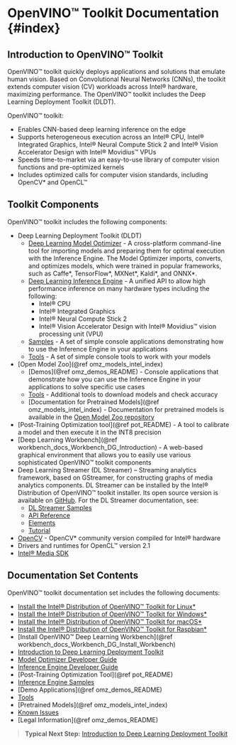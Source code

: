 # OpenVINO™ Toolkit Documentation {#index}

## Introduction to OpenVINO™ Toolkit

OpenVINO™ toolkit quickly deploys applications and solutions that emulate human vision. Based on Convolutional Neural Networks (CNNs), the toolkit extends computer vision (CV) workloads across Intel® hardware, maximizing performance. The OpenVINO™ toolkit includes the Deep Learning Deployment Toolkit (DLDT).

OpenVINO™ toolkit:

- Enables CNN-based deep learning inference on the edge
- Supports heterogeneous execution across an Intel® CPU, Intel® Integrated Graphics,  Intel® Neural Compute Stick 2 and Intel® Vision Accelerator Design with Intel® Movidius™ VPUs
- Speeds time-to-market via an easy-to-use library of computer vision functions and pre-optimized kernels
- Includes optimized calls for computer vision standards, including OpenCV\* and OpenCL™

## Toolkit Components 

OpenVINO™ toolkit includes the following components:

- Deep Learning Deployment Toolkit (DLDT)
    - [Deep Learning Model Optimizer](MO_DG/Deep_Learning_Model_Optimizer_DevGuide.md) - A cross-platform command-line tool for importing models and
    preparing them for optimal execution with the Inference Engine. The Model Optimizer imports, converts, and optimizes models, which were trained in popular frameworks, such as Caffe*,
    TensorFlow*, MXNet*, Kaldi*, and ONNX*.
    - [Deep Learning Inference Engine](IE_DG/inference_engine_intro.md) - A unified API to allow high performance inference on many hardware types
    including the following:  
        - Intel® CPU
        - Intel® Integrated Graphics
        - Intel® Neural Compute Stick 2 
        - Intel® Vision Accelerator Design with Intel® Movidius™ vision processing unit (VPU)
    - [Samples](IE_DG/Samples_Overview.md) - A set of simple console applications demonstrating how to use the Inference Engine in your applications
    - [Tools](IE_DG/Tools_Overview.md) - A set of simple console tools to work with your models
- [Open Model Zoo](@ref omz_models_intel_index)     
    - [Demos](@ref omz_demos_README) - Console applications that demonstrate how you can use the Inference Engine in your applications to solve specific use cases
    - [Tools](IE_DG/Tools_Overview.md) - Additional tools to download models and check accuracy
    - [Documentation for Pretrained Models](@ref omz_models_intel_index) - Documentation for pretrained models is available in the [Open Model Zoo repository](https://github.com/opencv/open_model_zoo)
- [Post-Training Optimization tool](@ref pot_README) - A tool to calibrate a model and then execute it in the INT8 precision
- [Deep Learning Workbench](@ref workbench_docs_Workbench_DG_Introduction) -  A web-based graphical environment that allows you to easily use various sophisticated OpenVINO™ toolkit components
- Deep Learning Streamer (DL Streamer) – Streaming analytics framework, based on GStreamer, for constructing graphs of media analytics components. DL Streamer can be installed by the Intel® Distribution of OpenVINO™ toolkit installer. Its open source version is available on [GitHub](https://github.com/opencv/gst-video-analytics). For the DL Streamer documentation, see:
    - [DL Streamer Samples](IE_DG/Tools_Overview.md)
    - [API Reference](https://openvinotoolkit.github.io/dlstreamer_gst/)
    - [Elements](https://github.com/opencv/gst-video-analytics/wiki/Elements)
    - [Tutorial](https://github.com/opencv/gst-video-analytics/wiki/DL%20Streamer%20Tutorial)
- [OpenCV](https://docs.opencv.org/master/) - OpenCV* community version compiled for Intel® hardware
- Drivers and runtimes for OpenCL™ version 2.1
- [Intel® Media SDK](https://software.intel.com/en-us/media-sdk)

## Documentation Set Contents

OpenVINO™ toolkit documentation set includes the following documents:

- [Install the Intel® Distribution of OpenVINO™ Toolkit for Linux*](install_guides/installing-openvino-linux.md)
- [Install the Intel® Distribution of OpenVINO™ Toolkit for Windows*](install_guides/installing-openvino-windows.md)
- [Install the Intel® Distribution of OpenVINO™ Toolkit for macOS*](install_guides/installing-openvino-macos.md)
- [Install the Intel® Distribution of OpenVINO™ Toolkit for Raspbian*](install_guides/installing-openvino-raspbian.md)
- [Install OpenVINO™ Deep Learning Workbench](@ref workbench_docs_Workbench_DG_Install_Workbench)
- [Introduction to Deep Learning Deployment Toolkit](IE_DG/Introduction.md)
- [Model Optimizer Developer Guide](MO_DG/Deep_Learning_Model_Optimizer_DevGuide.md)
- [Inference Engine Developer Guide](IE_DG/Deep_Learning_Inference_Engine_DevGuide.md)
- [Post-Training Optimization Tool](@ref pot_README)
- [Inference Engine Samples](IE_DG/Samples_Overview.md)
- [Demo Applications](@ref omz_demos_README)
- [Tools](IE_DG/Tools_Overview.md)
- [Pretrained Models](@ref omz_models_intel_index)
- [Known Issues](IE_DG/Known_Issues_Limitations.md)
- [Legal Information](@ref omz_demos_README)

> **Typical Next Step:** [Introduction to Deep Learning Deployment Toolkit](IE_DG/Introduction.md)
